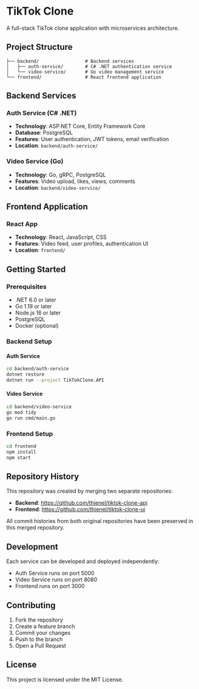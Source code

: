 # TikTok Clone

A full-stack TikTok clone application with microservices architecture.

## Project Structure

```
├── backend/                 # Backend services
│   ├── auth-service/        # C# .NET authentication service
│   └── video-service/       # Go video management service
└── frontend/                # React frontend application
```

## Backend Services

### Auth Service (C# .NET)
- **Technology**: ASP.NET Core, Entity Framework Core
- **Database**: PostgreSQL
- **Features**: User authentication, JWT tokens, email verification
- **Location**: `backend/auth-service/`

### Video Service (Go)
- **Technology**: Go, gRPC, PostgreSQL
- **Features**: Video upload, likes, views, comments
- **Location**: `backend/video-service/`

## Frontend Application

### React App
- **Technology**: React, JavaScript, CSS
- **Features**: Video feed, user profiles, authentication UI
- **Location**: `frontend/`

## Getting Started

### Prerequisites
- .NET 6.0 or later
- Go 1.19 or later
- Node.js 16 or later
- PostgreSQL
- Docker (optional)

### Backend Setup

#### Auth Service
```bash
cd backend/auth-service
dotnet restore
dotnet run --project TikTokClone.API
```

#### Video Service
```bash
cd backend/video-service
go mod tidy
go run cmd/main.go
```

### Frontend Setup
```bash
cd frontend
npm install
npm start
```

## Repository History

This repository was created by merging two separate repositories:
- **Backend**: https://github.com/thienel/tiktok-clone-api
- **Frontend**: https://github.com/thienel/tiktok-clone-ui

All commit histories from both original repositories have been preserved in this merged repository.

## Development

Each service can be developed and deployed independently:
- Auth Service runs on port 5000
- Video Service runs on port 8080  
- Frontend runs on port 3000

## Contributing

1. Fork the repository
2. Create a feature branch
3. Commit your changes
4. Push to the branch
5. Open a Pull Request

## License

This project is licensed under the MIT License.

